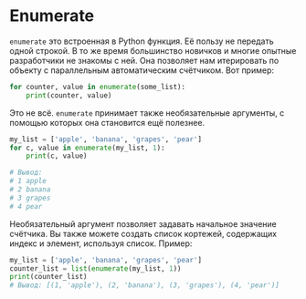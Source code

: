 # Enumerate

`enumerate` это встроенная в Python функция. Её пользу не передать одной строкой.
В то же время большинство новичков и многие опытные разработчики не знакомы с
ней. Она позволяет нам итерировать по объекту с параллельным автоматическим
счётчиком. Вот пример:

```python
for counter, value in enumerate(some_list):
    print(counter, value)
```

Это не всё. `enumerate` принимает также необязательные аргументы, с помощью
которых она становится ещё полезнее.

```python
my_list = ['apple', 'banana', 'grapes', 'pear']
for c, value in enumerate(my_list, 1):
    print(c, value)

# Вывод:
# 1 apple
# 2 banana
# 3 grapes
# 4 pear
```

Необязательный аргумент позволяет задавать начальное значение счётчика. Вы
также можете создать список кортежей, содержащих индекс и элемент, используя
список. Пример:

```python
my_list = ['apple', 'banana', 'grapes', 'pear']
counter_list = list(enumerate(my_list, 1))
print(counter_list)
# Вывод: [(1, 'apple'), (2, 'banana'), (3, 'grapes'), (4, 'pear')]
```
